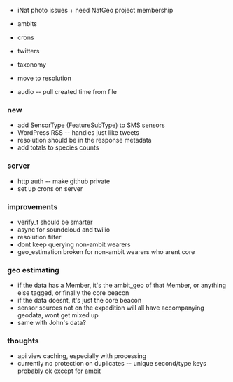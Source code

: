 - iNat photo issues + need NatGeo project membership
- ambits
- crons
- twitters
- taxonomy


- move to resolution
- audio -- pull created time from file

### new
- add SensorType (FeatureSubType) to SMS sensors
- WordPress RSS -- handles just like tweets
- resolution should be in the response metadata
- add totals to species counts

### server
- http auth -- make github private
- set up crons on server

### improvements
- verify_t should be smarter
- async for soundcloud and twilio
- resolution filter
- dont keep querying non-ambit wearers
- geo_estimation broken for non-ambit wearers who arent core


### geo estimating
- if the data has a Member, it's the ambit_geo of that Member, or anything else tagged, or finally the core beacon
- if the data doesnt, it's just the core beacon
- sensor sources not on the expedition will all have accompanying geodata, wont get mixed up
- same with John's data?


### thoughts
- api view caching, especially with processing
- currently no protection on duplicates -- unique second/type keys probably ok except for ambit

